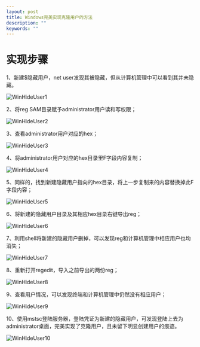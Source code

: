 ```yaml
---
layout: post
title: Windows完美实现克隆用户的方法
description: ""
keywords: ""
---
```


# 实现步骤

1、新建$隐藏用户，net user发现其被隐藏，但从计算机管理中可以看到其并未隐藏。

![WinHideUser1](/assets/images/2018-12-12/WinHideUser1.png)

2、将reg SAM目录赋予administrator用户读和写权限；

![WinHideUser2](/assets/images/2018-12-12/WinHideUser2.png)

3、查看administrator用户对应的hex；

![WinHideUser3](/assets/images/2018-12-12/WinHideUser3.png)

4、将administrator用户对应的hex目录里F字段内容复制；

![WinHideUser4](/assets/images/2018-12-12/WinHideUser4.png)

5、同样的，找到新建隐藏用户指向的hex目录，将上一步复制来的内容替换掉此F字段内容；

![WinHideUser5](/assets/images/2018-12-12/WinHideUser5.png)

6、将新建的隐藏用户目录及其相应hex目录右键导出reg；

![WinHideUser6](/assets/images/2018-12-12/WinHideUser6.png)

7、利用shell将新建的隐藏用户删掉，可以发现reg和计算机管理中相应用户也均消失；

![WinHideUser7](/assets/images/2018-12-12/WinHideUser7.png)

8、重新打开regedit，导入之前导出的两份reg；

![WinHideUser8](/assets/images/2018-12-12/WinHideUser8.png)

9、查看用户情况，可以发现终端和计算机管理中仍然没有相应用户；

![WinHideUser9](/assets/images/2018-12-12/WinHideUser9.png)

10、使用mstsc登陆服务器，登陆凭证为新建的隐藏用户，可发现登陆上去为administrator桌面，完美实现了克隆用户，且未留下明显创建用户的痕迹。

![WinHideUser10](/assets/images/2018-12-12/WinHideUser10.png)